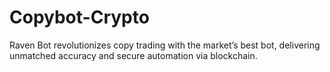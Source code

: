 # Copybot-Crypto
Raven Bot revolutionizes copy trading with the market’s best bot, delivering unmatched accuracy and secure automation via blockchain.
